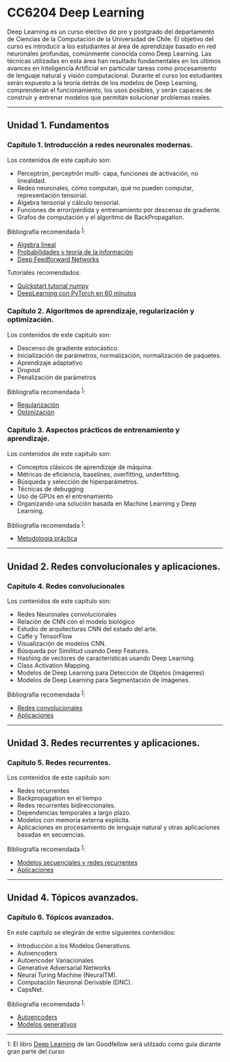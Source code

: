 # CC6204 Deep Learning

Deep Learning es un curso electivo de pre y postgrado del departamento de Ciencias de la Computación de la Universidad de Chile. El objetivo del curso es introducir a los estudiantes al área de aprendizaje basado en red neuronales profundas, comúnmente conocida como Deep Learning. Las técnicas utilizadas en esta área han resultado fundamentales en los últimos avances en Inteligencia Artificial en particular tareas como procesamiento de lenguaje natural y visión computacional. Durante el curso los estudiantes serán expuesto a la teoría detrás de los modelos de Deep Learning, comprenderán el funcionamiento, los usos posibles, y serán capaces de construir y entrenar modelos que permitan solucionar problemas reales.

---

## Unidad 1. Fundamentos

### Capítulo 1. Introducción a redes neuronales modernas. 

Los contenidos de este capítulo son:

* Perceptrón, perceptrón multi- capa, funciones de activación, no linealidad.
* Redes neuronales, cómo computan, qué no pueden computar, representación tensorial. 
* Álgebra tensorial y cálculo tensorial. 
* Funciones de error/pérdida y entrenamiento por descenso de gradiente. 
* Grafos de computación y el algoritmo de BackPropagation.

Bibliografía recomendada <sup>[1](#DeepLearningBook)</sup>:

* [Algebra lineal](http://www.deeplearningbook.org/contents/part_basics.html)
* [Probabilidades y teoría de la información](http://www.deeplearningbook.org/contents/prob.html)
* [Deep Feedforward Networks](http://www.deeplearningbook.org/contents/mlp.html)

Tutoriales recomendados:
* [Quickstart tutorial numpy](https://docs.scipy.org/doc/numpy-dev/user/quickstart.html)
* [DeepLearning con PyTorch en 60 minutos](http://pytorch.org/tutorials/beginner/deep_learning_60min_blitz.html)

### Capítulo 2. Algoritmos de aprendizaje, regularización y optimización.

Los contenidos de este capítulo son:

* Descenso de gradiente estocástico. 
* Inicialización de parámetros, normalización, normalización de paquetes. 
* Aprendizaje adaptativo 
* Dropout 
* Penalización de parámetros

Bibliografía recomendada <sup>[1](#DeepLearningBook)</sup>:

* [Regularización](http://www.deeplearningbook.org/contents/regularization.html)
* [Optimización](http://www.deeplearningbook.org/contents/optimization.html)

### Capítulo 3. Aspectos prácticos de entrenamiento y aprendizaje.

Los contenidos de este capítulo son:

* Conceptos clásicos de aprendizaje de máquina. 
* Métricas de eficiencia, baselines, overfitting, underfitting. 
* Búsqueda y selección de hiperparámetros. 
* Técnicas de debugging 
* Uso de GPUs en el entrenamiento 
* Organizando una solución basada en Machine Learning y Deep Learning.

Bibliografía recomendada <sup>[1](#DeepLearningBook)</sup>:

* [Metodología práctica](http://www.deeplearningbook.org/contents/guidelines.html)

---

## Unidad 2. Redes convolucionales y aplicaciones.

### Capitulo 4. Redes convolucionales

Los contenidos de este capítulo son:

* Redes Neuronales convolucionales 
* Relación de CNN con el modelo biológico 
* Estudio de arquitecturas CNN del estado del arte. 
* Caffe y TensorFlow 
* Visualización de modelos CNN. 
* Búsqueda por Similitud usando Deep Features. 
* Hashing de vectores de características usando Deep Learning. 
* Class Activation Mapping. 
* Modelos de Deep Learning para Detección de Objetos (imágenes) 
* Modelos de Deep Learning para Segmentación de imágenes.

Bibliografía recomendada <sup>[1](#DeepLearningBook)</sup>:

* [Redes convolucionales](http://www.deeplearningbook.org/contents/convnets.html)
* [Aplicaciones](http://www.deeplearningbook.org/contents/applications.html)

---

## Unidad 3. Redes recurrentes y aplicaciones.

### Capítulo 5. Redes recurrentes.

Los contenidos de este capítulo son:

* Redes recurrentes 
* Backpropagation en el tiempo 
* Redes recurrentes bidireccionales. 
* Dependencias temporales a largo plazo. 
* Modelos con memoria externa explícita. 
* Aplicaciones en procesamiento de lenguaje natural y otras aplicaciones basadas en secuencias.

Bibliografía recomendada <sup>[1](#DeepLearningBook)</sup>:

* [Modelos secuenciales y redes recurrentes](http://www.deeplearningbook.org/contents/rnn.html)
* [Aplicaciones](http://www.deeplearningbook.org/contents/applications.html)

---

## Unidad 4. Tópicos avanzados.

### Capítulo 6. Tópicos avanzados.

En este capítulo se elegirán de entre siguientes contenidos:

* Introducción a los Modelos Generativos.
* Autoencoders
* Autoencoder Variacionales
* Generative Adversarial Networks
* Neural Turing Machine (NeuralTM).
* Computación Neuronal Derivable (DNC).
* CapsNet.

Bibliografía recomendada <sup>[1](#DeepLearningBook)</sup>:

* [Autoencoders](http://www.deeplearningbook.org/contents/autoencoders.html)
* [Modelos generativos](www.deeplearningbook.org/contents/generative_models.html)

---



<a name="DeepLearningBook">1</a>: El libro [Deep Learning](http://www.deeplearningbook.org/) de Ian Goodfellow será utilzado como guia durante gran parte del curso
